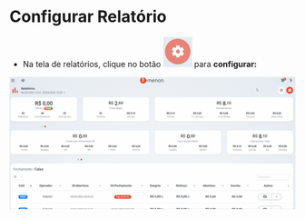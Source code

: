 # Configurar Relatório

* Na tela de relatórios, clique no botão ![](<../../.gitbook/assets/image (32).png>)  para **configurar:**

![](<../../.gitbook/assets/configurar relatorio.gif>)
